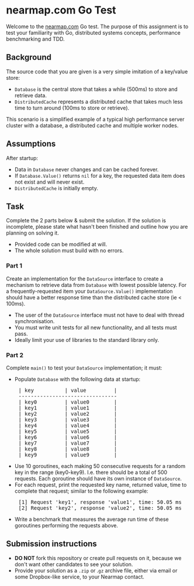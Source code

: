 # nearmap.com Go Test

Welcome to the [nearmap.com](nearmap.com) Go test. The purpose of this assignment is to test your familiarity with Go, distributed systems concepts, performance benchmarking and TDD.

## Background

The source code that you are given is a very simple imitation of a key/value store:

* `Database` is the central store that takes a while (500ms) to store and retrieve data.
* `DistributedCache` represents a distributed cache that takes much less time to turn around (100ms to store or retrieve).

This scenario is a simplified example of a typical high performance server cluster with a database, a distributed cache and multiple worker nodes.

## Assumptions 

After startup:

* Data in `Database` never changes and can be cached forever.
* If `Database.Value()` returns `nil` for a key, the requested data item does not exist and will never exist.
* `DistributedCache` is initially empty.

## Task

Complete the 2 parts below & submit the solution. 
If the solution is incomplete, please state what hasn't been finished and outline how you are planning on solving it.

* Provided code can be modified at will.
* The whole solution must build with no errors.

### Part 1

Create an implementation for the `DataSource` interface to create a mechanism to retrieve data from `Database` with lowest possible latency.
For a frequently-requested item your `DataSource.Value()` implementation should have a better response time than the distributed cache store (ie < 100ms).

* The user of the `DataSource` interface must not have to deal with thread synchronisation.
* You must write unit tests for all new functionality, and all tests must pass.
* Ideally limit your use of libraries to the standard library only.

### Part 2

Complete `main()` to test your `DataSource` implementation; it must:

* Populate `Database` with the following data at startup:
<pre>
    | key          | value         |
    --------------------------------
    | key0         | value0        |
    | key1         | value1        |
    | key2         | value2        |
    | key3         | value3        |
    | key4         | value4        |
    | key5         | value5        |
    | key6         | value6        |
    | key7         | value7        |
    | key8         | value8        |
    | key9         | value9        |
</pre>
* Use 10 goroutines, each making 50 consecutive requests for a random key in the range (key0-key9). I.e. there should be a total of 500 requests. Each goroutine should have its own instance of `DataSource`.
* For each request, print the requested key name, returned value, time to complete that request; similar to the following example:
<pre>
    [1] Request 'key1', response 'value1', time: 50.05 ms
    [2] Request 'key2', response 'value2', time: 50.05 ms
</pre>
* Write a benchmark that measures the average run time of these goroutines performing the requests above.

## Submission instructions

* **DO NOT** fork this repository or create pull requests on it, because we don't want other candidates to see your solution.
* Provide your solution as a `.zip` or .`gz` archive file, either via email or some Dropbox-like service, to your Nearmap contact.
